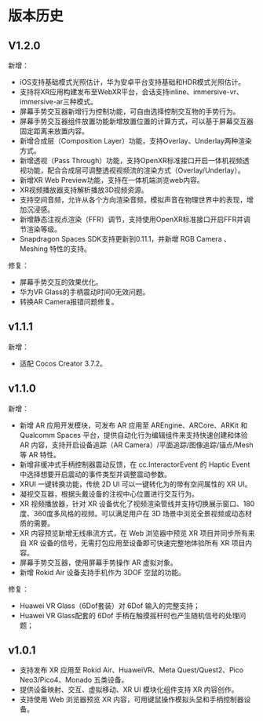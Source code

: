 # 版本历史

## V1.2.0

新增：

- iOS支持基础模式光照估计，华为安卓平台支持基础和HDR模式光照估计。
- 支持将XR应用构建发布至WebXR平台，会话支持inline、immersive-vr、immersive-ar三种模式。
- 屏幕手势交互器新增行为控制功能，可自由选择控制交互物的手势行为。
- 屏幕手势交互器组件放置功能新增放置位置的计算方式，可以基于屏幕交互器固定距离来放置内容。
- 新增合成层（Composition Layer）功能，支持Overlay、Underlay两种渲染方式。
- 新增透视（Pass Through）功能，支持OpenXR标准接口开启一体机视频透视功能，配合合成层可调整透视视频流的渲染方式（Overlay/Underlay）。
- 新增XR Web Preview功能，支持在一体机端浏览web内容。
- XR视频播放器支持解析播放3D视频资源。
- 支持空间音频，允许从各个方向渲染音频，模拟声音在物理世界中的表现，增加沉浸感。
- 新增静态注视点渲染（FFR）调节，支持使用OpenXR标准接口开启FFR并调节渲染等级。
- Snapdragon Spaces SDK支持更新到0.11.1，并新增 RGB Camera 、Meshing 特性的支持。

修复：

- 屏幕手势交互的效果优化。
- 华为VR Glass的手柄震动时间0无效问题。
- 转换AR Camera报错问题修复。

## v1.1.1

新增：

- 适配 Cocos Creator 3.7.2。

## v1.1.0

新增：

- 新增 AR 应用开发模块，可发布 AR 应用至 AREngine、ARCore、ARKit 和 Qualcomm Spaces 平台，提供自动化行为编辑组件来支持快速创建和体验 AR 内容，支持开启设备追踪（AR Camera）/平面追踪/图像追踪/锚点/Mesh 等 AR 特性。
- 新增非缓冲式手柄控制器震动反馈，在 cc.InteractorEvent 的 Haptic Event 中选择想要开启震动的事件类型并调整震动参数。
- XRUI 一键转换功能，传统 2D UI 可以一键转化为的带有空间属性的 XR UI。
- 凝视交互器，根据头戴设备的注视中心位置进行交互行为。
- XR 视频播放器，针对 XR 设备优化了视频渲染管线并支持切换展示窗口、180度、360度多风格的视频。可以满足用户在 3D 场景中浏览全景视频或动态材质的需要。
- XR 内容预览新增无线串流方式，在 Web 浏览器中预览 XR 项目并同步所有来自 XR 设备的信号，无需打包应用至设备即可快速完整地体验所有 XR 项目内容。
- 屏幕手势交互器，使用屏幕手势操作 AR 虚拟对象。
- 新增 Rokid Air 设备支持手机作为 3DOF 空鼠的功能。

修复：

- Huawei VR Glass（6Dof套装）对 6Dof 输入的完整支持；
- Huawei VR Glass配套的 6Dof 手柄在触摸摇杆时也产生随机信号的处理问题；

## v1.0.1

- 支持发布 XR 应用至 Rokid Air、HuaweiVR、Meta Quest/Quest2、Pico Neo3/Pico4、Monado 五类设备。
- 提供设备映射、交互、虚拟移动、XR UI 模块化组件支持 XR 内容创作。
- 支持使用 Web 浏览器预览 XR 内容，可用键鼠操作模拟头显和手柄控制器设备。
